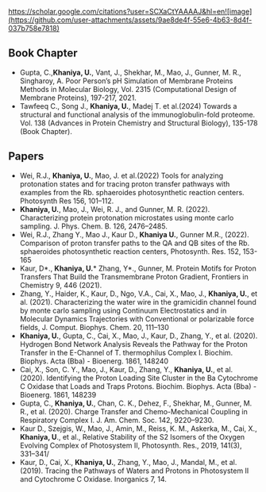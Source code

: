 https://scholar.google.com/citations?user=SCXaCtYAAAAJ&hl=en![image](https://github.com/user-attachments/assets/9ae8de4f-55e6-4b63-8d4f-037b758e7818)

## Book Chapter
- Gupta, C.,**Khaniya, U.**, Vant, J., Shekhar, M., Mao, J., Gunner, M. R., Singharoy, A. Poor Person’s pH Simulation of Membrane Proteins Methods in Molecular Biology, Vol. 2315 (Computational Design of Membrane Proteins), 197-217, 2021.
- Tawfeeq C., Song J., **Khaniya, U.**, Madej T. et al.(2024) Towards a structural and functional analysis of the immunoglobulin-fold proteome.  Vol. 138 (Advances in Protein Chemistry and Structural Biology), 135-178 (Book Chapter).

## Papers

-	Wei, R.J., **Khaniya, U.**, Mao, J. et al.(2022) Tools for analyzing protonation states and for tracing proton transfer pathways with examples from the Rb. sphaeroides photosynthetic reaction centers. Photosynth Res 156, 101–112.
-	**Khaniya, U.**, Mao, J., Wei, R. J., and Gunner, M. R. (2022). Characterizing protein protonation microstates using monte carlo sampling. J. Phys. Chem. B.  126, 2476–2485.
-	Wei, R.J., Zhang Y., Mao J., Kaur D., **Khaniya U.**, Gunner M.R., (2022). Comparison of proton transfer paths to the QA and QB sites of the Rb. sphaeroides photosynthetic reaction centers, Photosynth. Res. 152, 153-165
- Kaur, D*., **Khaniya, U.*** Zhang, Y*., Gunner, M.  Protein Motifs for Proton Transfers That Build the Transmembrane Proton Gradient, Frontiers in Chemistry 9, 446 (2021).
- Zhang, Y., Haider, K., Kaur, D., Ngo, V.A., Cai, X., Mao, J., **Khaniya, U.**, et al. (2021). Characterizing the water wire in the gramicidin channel found by monte carlo sampling using Continuum Electrostatics and in Molecular Dynamics Trajectories with Conventional or polarizable force fields, J. Comput. Biophys. Chem. 20, 111–130
- **Khaniya, U.**, Gupta, C., Cai, X., Mao, J., Kaur, D., Zhang, Y., et al. (2020). Hydrogen Bond Network Analysis Reveals the Pathway for the Proton Transfer in the E-Channel of T. thermophilus Complex I. Biochim. Biophys. Acta (Bba) - Bioenerg. 1861, 148240
- Cai, X., Son, C. Y., Mao, J., Kaur, D., Zhang, Y., **Khaniya, U.**, et al. (2020). Identifying the Proton Loading Site Cluster in the Ba Cytochrome C Oxidase that Loads and Traps Protons. Biochim. Biophys. Acta (Bba) - Bioenerg. 1861, 148239
- Gupta, C., **Khaniya, U.**, Chan, C. K., Dehez, F., Shekhar, M., Gunner, M. R., et al. (2020). Charge Transfer and Chemo-Mechanical Coupling in Respiratory Complex I. J. Am. Chem. Soc. 142, 9220–9230. 
- Kaur D., Szejgis, W.,  Mao, J., Amin, M., Reiss, K. M., Askerka, M., Cai, X., **Khaniya, U**., et al., Relative Stability of the S2 Isomers of the Oxygen Evolving Complex of Photosystem II, Photosynth. Res., 2019, 141(3), 331–341/
-	Kaur, D., Cai, X., **Khaniya, U.**, Zhang, Y., Mao, J., Mandal, M., et al. (2019). Tracing the Pathways of Waters and Protons in Photosystem II and Cytochrome C Oxidase. Inorganics 7, 14.
